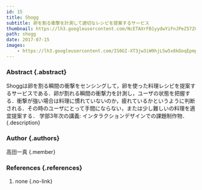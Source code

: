 ```yaml
---
id: 15
title: Shogg
subtitle: 卵を割る衝撃を計測して適切なレシピを提案するサービス
thumbnail: https://lh3.googleusercontent.com/NcETAXrFB1yydwYiFnJPeZ57ZCkPFjQXNyGaz1wDBUIwyxc0Isir6YZ-0RLl3zSeY_HwjrsHMlvze_GZ2HCd2V9OMal9KNRLy8kqoLzlaB62v3iWU1mhZZgpKZitvOwme31fxHA70UKH4Fj2HfTJH4dGTHMbgEOoIxv1FVXcrW2TDFgFaVXNMUYNjziWmaRlyc9by0CmzqinThKGNwu4GgO7xyO00Xvxg9MgKPFJp_A-XOjJW9O1BaRwQYkloYP2Jk0aj9JMJp0X-77z7875Lhlv039kvrHqvr_IcJ0imRt_NdGnwCFjNtUX4QFHOdNBT_6jI8QFoSDbWXq6WYljD0rsrRPrMzg6mmIujIKmwjf72ZwKAO05jJ-OcLY0uuL3e2JhzXimX6SiG0MzfZ0t83jWfrk2CgYmoO8YdzL-aOUXVpLHJAJg1T8Ya_eA7XILnj8Cg0Xax29k8aaSHMfbvAS6bEztnWg5vNfTzAZ5mFlCRRnj7_l5Ftfv2n9BJqpIrapqeXXYBpzeVcfG3phUsGAsbo3mzJD64nznm0e9oAvoh-6ijPGRPBbxKRKsOyU0-wvU2eUx8b60QGSXT28_3Gqs3xCIrCq1M4ILTvA6=w1024-h768-rp
path: shogg
date: 2017-07-15
images:
    - https://lh3.googleusercontent.com/IS0GI-XT3jw3iW9hjLSw5x8kDoqEpmpg8qYv_iGsZbGax9oblCiGAWDptRQkemk4rDxEtKSnnSWgMSrFx8SdCo75iECmKelMwzZAlvNORaxWCIiWNBkuXIClry6uXDwtRC3UnrGTei36icG8tADKnFjHno1rezln-lk7NCA6DLWXqdciTvBOdBw1Z7hTzyZosj7rVj35psawG80CZNJW87Oqyk-9EjhDKmD6cuZP4ZFofW_GoSdlhUZ-W_qIXQeudlnHLyvPd60MVEaSZhncxgERtwkdyDdl9A4qzelpp88QJYykzElVkrS1De_2u0qL0Ax8oMkstMX9msjsc6aHhRPFggt4ri-Cb---o6Ntmb3cOTfPsDT3S21p4yLi23UYjwj6K0a0Fh9I8FETZVQ6qD6xF13blOJyh9IcQp0wljZjDCSi6T9pw0Jbn80FtPphg7XzgE1XKB8t60e9NeETbyIhr71yuEWsilipkcKardRhMzDZMlNEQJaj3RwwykV0OOW5nmsf4ZjgkUnQPLba0o1BUp-s0D3tdfzWeUQZtQbfK3W7YOKiBSqXGUKqOjsgUPK7XDxhmQ1SM7dsKH1OzWX3-aPyZyglgbPfbsTH=w718-h404-rp
---
```


### Abstract {.abstract}

Shoggは卵を割る瞬間の衝撃をセンシングして，卵を使った料理レシピを提案するサービスである．卵が割れる瞬間の衝撃力を計測し，ユーザの状態を把握する．衝撃が強い場合は料理に慣れていないのか，疲れているかというように判断される．その時のユーザにとって手間にならない，または少し難しいの料理を適宜提案する． 学部3年次の講義: インタラクションデザインでの課題制作物． {.description}

### Author {.authors}

高田一真 {.member}

### References {.references}

1. none {.no-link}

